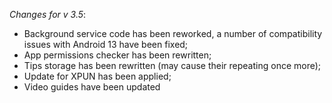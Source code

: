 _Changes for v 3.5_:
- Background service code has been reworked, a number of compatibility issues with Android 13 have been fixed;
- App permissions checker has been rewritten;
- Tips storage has been rewritten (may cause their repeating once more);
- Update for XPUN has been applied;
- Video guides have been updated
